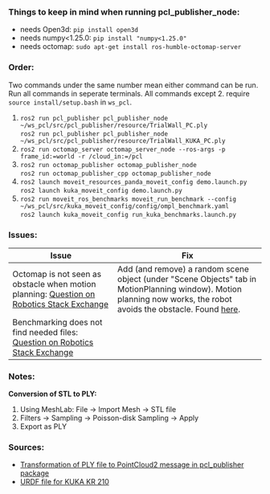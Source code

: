 ### Things to keep in mind when running **pcl_publisher_node**:
- needs Open3d: `pip install open3d`
- needs numpy<1.25.0: `pip install "numpy<1.25.0"`
- needs octomap: `sudo apt-get install ros-humble-octomap-server`

### Order:
Two commands under the same number mean either command can be run. Run all commands in seperate terminals. All commands except 2. require `source install/setup.bash` in `ws_pcl`.
1. `ros2 run pcl_publisher pcl_publisher_node ~/ws_pcl/src/pcl_publisher/resource/TrialWall_PC.ply`  
`ros2 run pcl_publisher pcl_publisher_node ~/ws_pcl/src/pcl_publisher/resource/TrialWall_KUKA_PC.ply`
2. `ros2 run octomap_server octomap_server_node --ros-args -p frame_id:=world -r /cloud_in:=/pcl`
3. `ros2 run octomap_publisher octomap_publisher_node`  
`ros2 run octomap_publisher_cpp octomap_publisher_node`
4. `ros2 launch moveit_resources_panda_moveit_config demo.launch.py`  
`ros2 launch kuka_moveit_config demo.launch.py`
5. `ros2 run moveit_ros_benchmarks moveit_run_benchmark --config ~/ws_pcl/src/kuka_moveit_config/config/ompl_benchmark.yaml`  
`ros2 launch kuka_moveit_config run_kuka_benchmarks.launch.py`

### Issues:
| Issue | Fix |
| --- | --- |
| Octomap is not seen as obstacle when motion planning: [Question on Robotics Stack Exchange](https://robotics.stackexchange.com/questions/113032/ros2-moveit-rviz-ply-file-added-to-collision-environment-as-point-cloud-via-oct) | Add (and remove) a random scene object (under "Scene Objects" tab in MotionPlanning window). Motion planning now works, the robot avoids the obstacle. Found [here](https://github.com/moveit/moveit2/issues/444). |
| Benchmarking does not find needed files: [Question on Robotics Stack Exchange](https://robotics.stackexchange.com/questions/113264/benchmarking-with-moveit-ros-benchmarks-cannot-find-configuration-files) | |

### Notes:
**Conversion of STL to PLY:**
1. Using MeshLab: File → Import Mesh → STL file
2. Filters → Sampling → Poisson-disk Sampling → Apply
3. Export as PLY

### Sources:
- [Transformation of PLY file to PointCloud2 message in pcl_publisher package](https://github.com/SebastianGrans/ROS2-Point-Cloud-Demo)
- [URDF file for KUKA KR 210](https://github.com/noshluk2/ROS2-Ultimate-guide-for-Custom-Robotic-Arms-and-Kuka-Kr210/tree/main)
